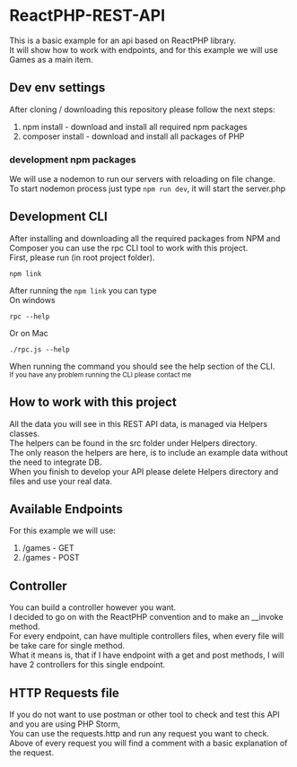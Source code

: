 # ReactPHP-REST-API
This is a basic example for an api based on ReactPHP library.<br>
It will show how to work with endpoints, and for this example we will use Games as a main item.
## Dev env settings
After cloning / downloading this repository please follow the next steps:
1. npm install - download and install all required npm packages
2. composer install - download and install all packages of PHP

### development npm packages
We will use a nodemon to run our servers with reloading on file change.<br>
To start nodemon process just type `npm run dev`, it will start the server.php

## Development CLI
After installing and downloading all the required packages from NPM and Composer you can use the rpc CLI tool to work with this project.<br>
First, please run (in root project folder).<br>
```shell script
npm link
```
After running the `npm link` you can type<br>
On windows
```shell script
rpc --help
```
Or on Mac
```shell script
./rpc.js --help
```
When running the command you should see the help section of the CLI.<br>
<small>If you have any problem running the CLI please contact me</small>

## How to work with this project
All the data you will see in this REST API data, is managed via Helpers classes.<br>
The helpers can be found in the src folder under Helpers directory.<br>
The only reason the helpers are here, is to include an example data without the need to integrate DB.<br>
When you finish to develop your API please delete Helpers directory and files and use your real data.

## Available Endpoints
For this example we will use:
1. /games - GET
2. /games - POST


## Controller
You can build a controller however you want.<br>
I decided to go on with the ReactPHP convention and to make an __invoke method. <br>
For every endpoint, can have multiple controllers files, when every file will be take care for single method.<br>
What it means is, that if I have endpoint with a get and post methods, I will have 2 controllers for this single endpoint. 

## HTTP Requests file
If you do not want to use postman or other tool to check and test this API and you are using PHP Storm,<br>
You can use the requests.http and run any request you want to check.<br>
Above of every request you will find a comment with a basic explanation of the request.